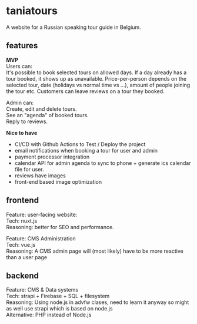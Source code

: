 # taniatours
A website for a Russian speaking tour guide in Belgium. 

## features<br/>
**MVP**<br/>
Users can:<br/>
It's possible to book selected tours on allowed days. If a day already has a tour booked, it shows up as unavailable. Price-per-person depends on the selected tour, date (holidays vs normal time vs ...), amount of people joining the tour etc. Customers can leave reviews on a tour they booked. 

Admin can:<br/>
Create, edit and delete tours. <br/>
See an "agenda" of booked tours. <br/>
Reply to reviews. 
<br/>

**Nice to have**
- CI/CD with Github Actions to Test / Deploy the project
- email notifications when booking a tour for user and admin
- payment processor integration
- calendar API for admin agenda to sync to phone + generate ics calendar file for user. 
- reviews have images
- front-end based image optimization

## frontend
Feature: user-facing website:<br/>
Tech: nuxt.js<br/>
Reasoning: better for SEO and performance.

Feature: CMS Administration<br/>
Tech: vue.js<br/>
Reasoning: A CMS admin page will (most likely) have to be more reactive than a user page<br/>

## backend
Feature: CMS & Data systems<br/>
Tech: strapi + Firebase + SQL + filesystem<br/>
Reasoning: Using node.js in advfw clases, need to learn it anyway so might as well use strapi which is based on node.js<br/>
Alternative: PHP instead of Node.js<br/>
